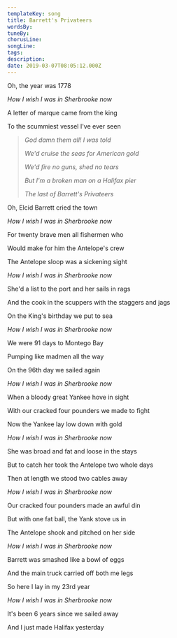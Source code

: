 ```yaml
---
templateKey: song
title: Barrett's Privateers  
wordsBy:
tuneBy:
chorusLine:
songLine:
tags:
description:
date: 2019-03-07T08:05:12.000Z
---
```

Oh, the year was 1778

*How I wish I was in Sherbrooke now*

A letter of marque came from the king

To the scummiest vessel I\'ve ever seen

> *God damn them all! I was told*
>
> *We\'d cruise the seas for American gold*
>
> *We\'d fire no guns, shed no tears*
>
> *But I\'m a broken man on a Halifax pier*
>
> *The last of Barrett\'s Privateers*

Oh, Elcid Barrett cried the town

*How I wish I was in Sherbrooke now*

For twenty brave men all fishermen who

Would make for him the Antelope\'s crew

The Antelope sloop was a sickening sight

*How I wish I was in Sherbrooke now*

She\'d a list to the port and her sails in rags

And the cook in the scuppers with the staggers and jags

On the King\'s birthday we put to sea

*How I wish I was in Sherbrooke now*

We were 91 days to Montego Bay

Pumping like madmen all the way

On the 96th day we sailed again

*How I wish I was in Sherbrooke now*

When a bloody great Yankee hove in sight

With our cracked four pounders we made to fight

Now the Yankee lay low down with gold

*How I wish I was in Sherbrooke now*

She was broad and fat and loose in the stays

But to catch her took the Antelope two whole days

Then at length we stood two cables away

*How I wish I was in Sherbrooke now*

Our cracked four pounders made an awful din

But with one fat ball, the Yank stove us in

The Antelope shook and pitched on her side

*How I wish I was in Sherbrooke now*

Barrett was smashed like a bowl of eggs

And the main truck carried off both me legs

So here I lay in my 23rd year

*How I wish I was in Sherbrooke now*

It\'s been 6 years since we sailed away

And I just made Halifax yesterday
